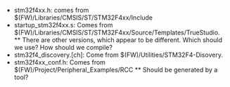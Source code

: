 * stm32f4xx.h: comes from $(FW)/Libraries/CMSIS/ST/STM32F4xx/Include
* startup_stm32f4xx.s: Comes from
  $(FW)/Libraries/CMSIS/ST/STM32F4xx/Source/Templates/TrueStudio.
** There are other versions, which appear to be different. Which should we
   use? How should we compile?
* stm32f4_discovery.[ch]: Come from $(FW)/Utilities/STM32F4-Disovery.
* stm32f4xx_conf.h: Comes from $(FW)/Project/Peripheral_Examples/RCC
** Should be generated by a tool?
